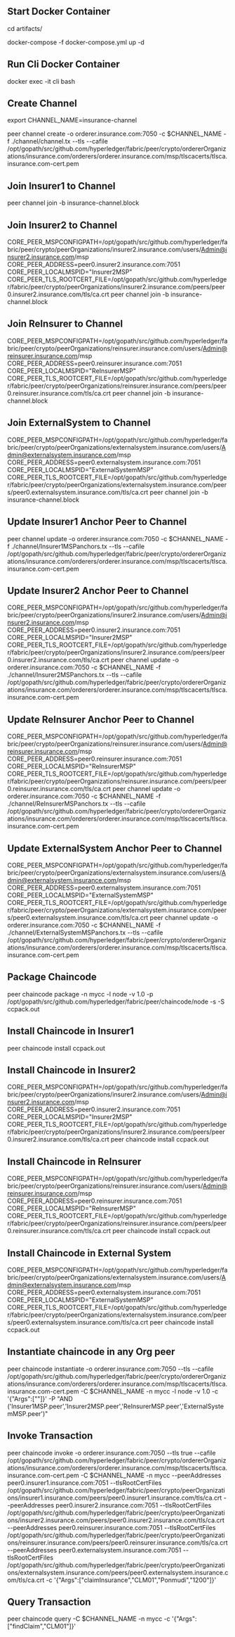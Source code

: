 Start Docker Container 
----------------------
 cd artifacts/

 docker-compose -f docker-compose.yml up -d
 
Run Cli Docker Container 
-------------------------
docker exec -it cli bash


Create Channel
---------------

export CHANNEL_NAME=insurance-channel

peer channel create -o orderer.insurance.com:7050 -c $CHANNEL_NAME -f ./channel/channel.tx --tls --cafile /opt/gopath/src/github.com/hyperledger/fabric/peer/crypto/ordererOrganizations/insurance.com/orderers/orderer.insurance.com/msp/tlscacerts/tlsca.insurance.com-cert.pem

Join Insurer1 to Channel
------------------------
peer channel join -b insurance-channel.block


Join Insurer2 to Channel
------------------------
CORE_PEER_MSPCONFIGPATH=/opt/gopath/src/github.com/hyperledger/fabric/peer/crypto/peerOrganizations/insurer2.insurance.com/users/Admin@insurer2.insurance.com/msp CORE_PEER_ADDRESS=peer0.insurer2.insurance.com:7051 CORE_PEER_LOCALMSPID="Insurer2MSP" CORE_PEER_TLS_ROOTCERT_FILE=/opt/gopath/src/github.com/hyperledger/fabric/peer/crypto/peerOrganizations/insurer2.insurance.com/peers/peer0.insurer2.insurance.com/tls/ca.crt peer channel join -b insurance-channel.block


Join ReInsurer to Channel
-------------------------
CORE_PEER_MSPCONFIGPATH=/opt/gopath/src/github.com/hyperledger/fabric/peer/crypto/peerOrganizations/reinsurer.insurance.com/users/Admin@reinsurer.insurance.com/msp CORE_PEER_ADDRESS=peer0.reinsurer.insurance.com:7051 CORE_PEER_LOCALMSPID="ReInsurerMSP" CORE_PEER_TLS_ROOTCERT_FILE=/opt/gopath/src/github.com/hyperledger/fabric/peer/crypto/peerOrganizations/reinsurer.insurance.com/peers/peer0.reinsurer.insurance.com/tls/ca.crt peer channel join -b insurance-channel.block

Join ExternalSystem to Channel
-------------------------------
CORE_PEER_MSPCONFIGPATH=/opt/gopath/src/github.com/hyperledger/fabric/peer/crypto/peerOrganizations/externalsystem.insurance.com/users/Admin@externalsystem.insurance.com/msp CORE_PEER_ADDRESS=peer0.externalsystem.insurance.com:7051 CORE_PEER_LOCALMSPID="ExternalSystemMSP" CORE_PEER_TLS_ROOTCERT_FILE=/opt/gopath/src/github.com/hyperledger/fabric/peer/crypto/peerOrganizations/externalsystem.insurance.com/peers/peer0.externalsystem.insurance.com/tls/ca.crt peer channel join -b insurance-channel.block


Update Insurer1 Anchor Peer to Channel
---------------------------------------
peer channel update -o orderer.insurance.com:7050 -c $CHANNEL_NAME -f ./channel/Insurer1MSPanchors.tx --tls --cafile /opt/gopath/src/github.com/hyperledger/fabric/peer/crypto/ordererOrganizations/insurance.com/orderers/orderer.insurance.com/msp/tlscacerts/tlsca.insurance.com-cert.pem

Update Insurer2 Anchor Peer to Channel
--------------------------------------
CORE_PEER_MSPCONFIGPATH=/opt/gopath/src/github.com/hyperledger/fabric/peer/crypto/peerOrganizations/insurer2.insurance.com/users/Admin@insurer2.insurance.com/msp CORE_PEER_ADDRESS=peer0.insurer2.insurance.com:7051 CORE_PEER_LOCALMSPID="Insurer2MSP" CORE_PEER_TLS_ROOTCERT_FILE=/opt/gopath/src/github.com/hyperledger/fabric/peer/crypto/peerOrganizations/insurer2.insurance.com/peers/peer0.insurer2.insurance.com/tls/ca.crt peer channel update -o orderer.insurance.com:7050 -c $CHANNEL_NAME -f ./channel/Insurer2MSPanchors.tx --tls --cafile /opt/gopath/src/github.com/hyperledger/fabric/peer/crypto/ordererOrganizations/insurance.com/orderers/orderer.insurance.com/msp/tlscacerts/tlsca.insurance.com-cert.pem

Update ReInsurer Anchor Peer to Channel
---------------------------------------
CORE_PEER_MSPCONFIGPATH=/opt/gopath/src/github.com/hyperledger/fabric/peer/crypto/peerOrganizations/reinsurer.insurance.com/users/Admin@reinsurer.insurance.com/msp CORE_PEER_ADDRESS=peer0.reinsurer.insurance.com:7051 CORE_PEER_LOCALMSPID="ReInsurerMSP" CORE_PEER_TLS_ROOTCERT_FILE=/opt/gopath/src/github.com/hyperledger/fabric/peer/crypto/peerOrganizations/reinsurer.insurance.com/peers/peer0.reinsurer.insurance.com/tls/ca.crt peer channel update -o orderer.insurance.com:7050 -c $CHANNEL_NAME -f ./channel/ReInsurerMSPanchors.tx --tls --cafile /opt/gopath/src/github.com/hyperledger/fabric/peer/crypto/ordererOrganizations/insurance.com/orderers/orderer.insurance.com/msp/tlscacerts/tlsca.insurance.com-cert.pem

Update ExternalSystem Anchor Peer to Channel
--------------------------------------------
CORE_PEER_MSPCONFIGPATH=/opt/gopath/src/github.com/hyperledger/fabric/peer/crypto/peerOrganizations/externalsystem.insurance.com/users/Admin@externalsystem.insurance.com/msp CORE_PEER_ADDRESS=peer0.externalsystem.insurance.com:7051 CORE_PEER_LOCALMSPID="ExternalSystemMSP" CORE_PEER_TLS_ROOTCERT_FILE=/opt/gopath/src/github.com/hyperledger/fabric/peer/crypto/peerOrganizations/externalsystem.insurance.com/peers/peer0.externalsystem.insurance.com/tls/ca.crt peer channel update -o orderer.insurance.com:7050 -c $CHANNEL_NAME -f ./channel/ExternalSystemMSPanchors.tx --tls --cafile /opt/gopath/src/github.com/hyperledger/fabric/peer/crypto/ordererOrganizations/insurance.com/orderers/orderer.insurance.com/msp/tlscacerts/tlsca.insurance.com-cert.pem



Package Chaincode
-----------------
peer chaincode package -n mycc -l node -v 1.0 -p /opt/gopath/src/github.com/hyperledger/fabric/peer/chaincode/node -s -S ccpack.out

Install Chaincode in Insurer1
-----------------------------
peer chaincode install ccpack.out

Install Chaincode in Insurer2
-----------------------------
CORE_PEER_MSPCONFIGPATH=/opt/gopath/src/github.com/hyperledger/fabric/peer/crypto/peerOrganizations/insurer2.insurance.com/users/Admin@insurer2.insurance.com/msp CORE_PEER_ADDRESS=peer0.insurer2.insurance.com:7051 CORE_PEER_LOCALMSPID="Insurer2MSP" CORE_PEER_TLS_ROOTCERT_FILE=/opt/gopath/src/github.com/hyperledger/fabric/peer/crypto/peerOrganizations/insurer2.insurance.com/peers/peer0.insurer2.insurance.com/tls/ca.crt peer chaincode install ccpack.out

Install Chaincode in ReInsurer
------------------------------
CORE_PEER_MSPCONFIGPATH=/opt/gopath/src/github.com/hyperledger/fabric/peer/crypto/peerOrganizations/reinsurer.insurance.com/users/Admin@reinsurer.insurance.com/msp CORE_PEER_ADDRESS=peer0.reinsurer.insurance.com:7051 CORE_PEER_LOCALMSPID="ReInsurerMSP" CORE_PEER_TLS_ROOTCERT_FILE=/opt/gopath/src/github.com/hyperledger/fabric/peer/crypto/peerOrganizations/reinsurer.insurance.com/peers/peer0.reinsurer.insurance.com/tls/ca.crt peer chaincode install ccpack.out

Install Chaincode in External System
-------------------------------------
CORE_PEER_MSPCONFIGPATH=/opt/gopath/src/github.com/hyperledger/fabric/peer/crypto/peerOrganizations/externalsystem.insurance.com/users/Admin@externalsystem.insurance.com/msp CORE_PEER_ADDRESS=peer0.externalsystem.insurance.com:7051 CORE_PEER_LOCALMSPID="ExternalSystemMSP" CORE_PEER_TLS_ROOTCERT_FILE=/opt/gopath/src/github.com/hyperledger/fabric/peer/crypto/peerOrganizations/externalsystem.insurance.com/peers/peer0.externalsystem.insurance.com/tls/ca.crt peer chaincode install ccpack.out

Instantiate chaincode in any Org peer
--------------------------------------
peer chaincode instantiate -o orderer.insurance.com:7050 --tls --cafile /opt/gopath/src/github.com/hyperledger/fabric/peer/crypto/ordererOrganizations/insurance.com/orderers/orderer.insurance.com/msp/tlscacerts/tlsca.insurance.com-cert.pem -C $CHANNEL_NAME -n mycc -l node -v 1.0 -c '{"Args":[""]}' -P "AND ('Insurer1MSP.peer','Insurer2MSP.peer','ReInsurerMSP.peer','ExternalSystemMSP.peer')"

Invoke Transaction
-------------------
peer chaincode invoke -o orderer.insurance.com:7050 --tls true --cafile /opt/gopath/src/github.com/hyperledger/fabric/peer/crypto/ordererOrganizations/insurance.com/orderers/orderer.insurance.com/msp/tlscacerts/tlsca.insurance.com-cert.pem -C $CHANNEL_NAME -n mycc --peerAddresses peer0.insurer1.insurance.com:7051 --tlsRootCertFiles /opt/gopath/src/github.com/hyperledger/fabric/peer/crypto/peerOrganizations/insurer1.insurance.com/peers/peer0.insurer1.insurance.com/tls/ca.crt --peerAddresses peer0.insurer2.insurance.com:7051 --tlsRootCertFiles /opt/gopath/src/github.com/hyperledger/fabric/peer/crypto/peerOrganizations/insurer2.insurance.com/peers/peer0.insurer2.insurance.com/tls/ca.crt --peerAddresses peer0.reinsurer.insurance.com:7051 --tlsRootCertFiles /opt/gopath/src/github.com/hyperledger/fabric/peer/crypto/peerOrganizations/reinsurer.insurance.com/peers/peer0.reinsurer.insurance.com/tls/ca.crt --peerAddresses peer0.externalsystem.insurance.com:7051 --tlsRootCertFiles /opt/gopath/src/github.com/hyperledger/fabric/peer/crypto/peerOrganizations/externalsystem.insurance.com/peers/peer0.externalsystem.insurance.com/tls/ca.crt -c '{"Args":["claimInsurance","CLM01","Ponmudi","1200"]}'

Query Transaction
-----------------
peer chaincode query -C $CHANNEL_NAME -n mycc -c '{"Args":["findClaim","CLM01"]}'

 
 
